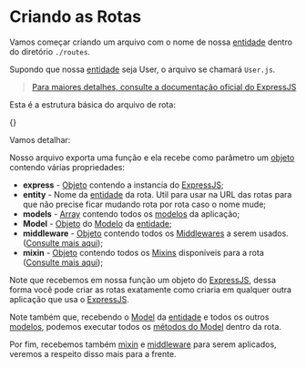 # Criando as Rotas

Vamos começar criando um arquivo com o nome de nossa [entidade](#entity) dentro do diretório `./routes`.

Supondo que nossa [entidade](#entity) seja User, o arquivo se chamará `User.js`.

> [Para maiores detalhes, consulte a documentação oficial do ExpressJS](https://expressjs.com/pt-br/)

Esta é a estrutura básica do arquivo de rota:

{<basic-route>}

Vamos detalhar:

Nosso arquivo exporta uma função e ela recebe como parâmetro um [objeto](https://developer.mozilla.org/pt-BR/docs/Aprender/JavaScript/Objetos/B%C3%A1sico) contendo várias propriedades:

* **express** - [Objeto](https://developer.mozilla.org/pt-BR/docs/Aprender/JavaScript/Objetos/B%C3%A1sico) contendo a instancia do [ExpressJS](https://expressjs.com/pt-br/);
* **entity** - Nome da [entidade](#entity) da rota. Util para usar na URL das rotas para que não precise ficar mudando rota por rota caso o nome mude;
* **models** - [Array](https://developer.mozilla.org/pt-br/docs/Web/JavaScript/Reference/Global_Objects/Array) contendo todos os [modelos](#orm.model) da aplicação;
* **Model** - [Objeto](https://developer.mozilla.org/pt-BR/docs/Aprender/JavaScript/Objetos/B%C3%A1sico) do [Modelo](#orm.model) da [entidade](#entity);
* **middleware** - [Objeto](https://developer.mozilla.org/pt-BR/docs/Aprender/JavaScript/Objetos/B%C3%A1sico) contendo todos os [Middlewares](#server.create.middleware) a serem usados. ([Consulte mais aqui](#server.create.middleware));
* **mixin** - [Objeto](https://developer.mozilla.org/pt-BR/docs/Aprender/JavaScript/Objetos/B%C3%A1sico) contendo todos os [Mixins](#server.create.mixin) disponíveis para a rota ([Consulte mais aqui](#server.create.mixin));

Note que recebemos em nossa função um objeto do [ExpressJS](https://expressjs.com/pt-br/), dessa forma você pode criar as rotas exatamente como criaria em qualquer outra aplicação que usa o [ExpressJS](https://expressjs.com/pt-br/).

Note também que, recebendo o [Model](#orm.model) da [entidade](#entity) e todos os outros [modelos](#orm.model), podemos executar todos os [métodos do Model](#orm.model.method) dentro da rota.

Por fim, recebemos também [mixin](#server.create.mixin) e [middleware](#server.create.middleware) para serem aplicados, veremos a respeito disso mais para a frente.